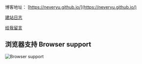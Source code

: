 博客地址： [https://neveryu.github.io/](https://neveryu.github.io/)

[建站日志](https://neveryu.github.io/weblog/)

[给我留言](https://neveryu.github.io/guestbook/)

## 浏览器支持 Browser support

![Browser support](http://iissnan.com/nexus/next/browser-support.png)